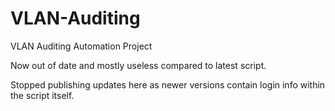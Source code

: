 # VLAN-Auditing
VLAN Auditing Automation Project

Now out of date and mostly useless compared to latest script.

Stopped publishing updates here as newer versions contain login info within the script itself.
